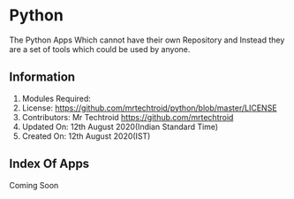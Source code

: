 # Python
The Python Apps Which cannot have their own Repository and Instead they are a set of tools which could be used by anyone.
## Information
1. Modules Required: 
2. License:  https://github.com/mrtechtroid/python/blob/master/LICENSE
3. Contributors: Mr Techtroid https://github.com/mrtechtroid
4. Updated On: 12th August 2020(Indian Standard Time)
5. Created On: 12th August 2020(IST)
## Index Of Apps
Coming Soon
